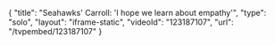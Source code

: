 {
    "title": "Seahawks' Carroll: 'I hope we learn about empathy'",
    "type": "solo",
    "layout": "iframe-static",
    "videoId": "123187107",
    "url": "\/tvpembed\/123187107"
}